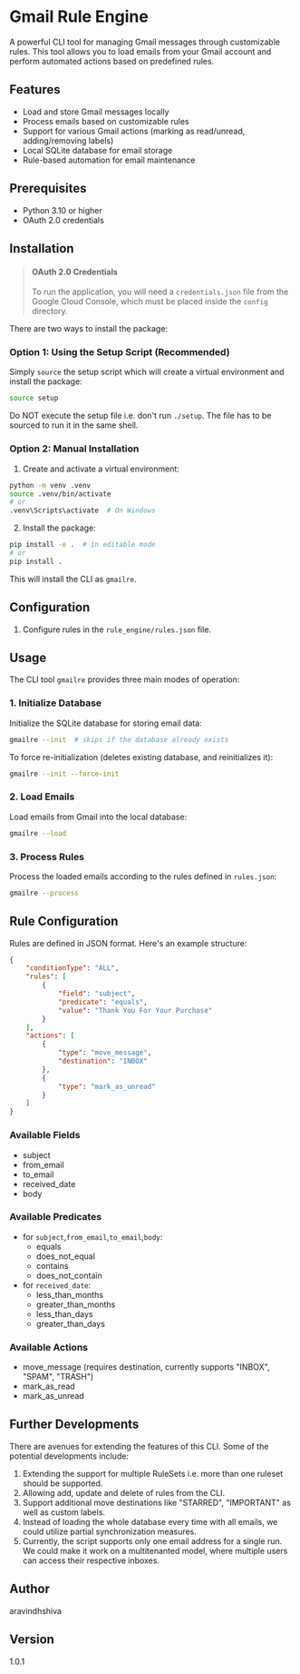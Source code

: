 # Gmail Rule Engine

A powerful CLI tool for managing Gmail messages through customizable rules. This tool allows you to load emails from your Gmail account and perform automated actions based on predefined rules.

## Features

- Load and store Gmail messages locally
- Process emails based on customizable rules
- Support for various Gmail actions (marking as read/unread, adding/removing labels)
- Local SQLite database for email storage
- Rule-based automation for email maintenance

## Prerequisites

- Python 3.10 or higher
- OAuth 2.0 credentials

## Installation

> #### OAuth 2.0 Credentials
> To run the application, you will need a `credentials.json` file from the Google Cloud Console, which must be placed inside the `config` directory.


There are two ways to install the package:

### Option 1: Using the Setup Script (Recommended)

Simply `source` the setup script which will create a virtual environment and install the package:
```bash
source setup
```
Do NOT execute the setup file i.e. don't run `./setup`. The file has to be sourced to run it in the same shell.

### Option 2: Manual Installation

1. Create and activate a virtual environment:

```bash
python -m venv .venv
source .venv/bin/activate
# or
.venv\Scripts\activate  # On Windows
```

2. Install the package:

```bash
pip install -e .  # in editable mode
# or 
pip install .
```

This will install the CLI as `gmailre`.

## Configuration

1. Configure rules in the `rule_engine/rules.json` file.

## Usage

The CLI tool `gmailre` provides three main modes of operation:

### 1. Initialize Database

Initialize the SQLite database for storing email data:
```bash
gmailre --init  # skips if the database already exists
```

To force re-initialization (deletes existing database, and reinitializes it):
```bash
gmailre --init --force-init
```

### 2. Load Emails

Load emails from Gmail into the local database:
```bash
gmailre --load
```

### 3. Process Rules

Process the loaded emails according to the rules defined in `rules.json`:
```bash
gmailre --process
```

## Rule Configuration

Rules are defined in JSON format. Here's an example structure:
```json
{
    "conditionType": "ALL",
    "rules": [
        {
            "field": "subject",
            "predicate": "equals",
            "value": "Thank You For Your Purchase"
        }
    ],
    "actions": [
        {
            "type": "move_message",
            "destination": "INBOX"
        },
        {
            "type": "mark_as_unread"
        }
    ]
}
```

### Available Fields
- subject
- from_email
- to_email
- received_date
- body

### Available Predicates

- for `subject`,`from_email`,`to_email`,`body`:
    - equals
    - does_not_equal
    - contains
    - does_not_contain
- for `received_date`:
    - less_than_months
    - greater_than_months
    - less_than_days
    - greater_than_days

### Available Actions
- move_message (requires destination, currently supports "INBOX", "SPAM", "TRASH")
- mark_as_read
- mark_as_unread

## Further Developments

There are avenues for extending the features of this CLI. Some of the potential developments include:

1. Extending the support for multiple RuleSets i.e. more than one ruleset should be supported.
2. Allowing add, update and delete of rules from the CLI.
3. Support additional move destinations like "STARRED", "IMPORTANT" as well as custom labels.
4. Instead of loading the whole database every time with all emails, we could utilize partial synchronization measures.
5. Currently, the script supports only one email address for a single run. We could make it work on a multitenanted
model, where multiple users can access their respective inboxes.

## Author

aravindhshiva

## Version

1.0.1